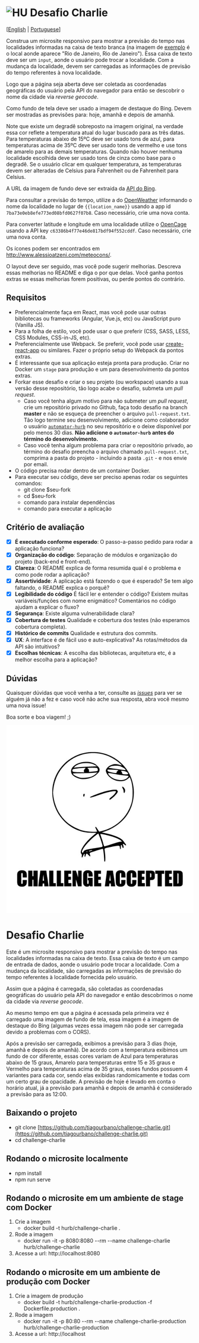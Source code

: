 # <img src="https://avatars1.githubusercontent.com/u/7063040?v=4&s=200.jpg" alt="HU" width="24" /> Desafio Charlie

[[English](README.md) | [Portuguese](README.pt.md)]

Construa um microsite responsivo para mostrar a previsão do tempo nas localidades informadas na caixa de texto branca (na imagem de [exemplo](./exemplo.jpg) é o local aonde aparece "Rio de Janeiro, Rio de Janeiro"). Essa caixa de texto deve ser um `input`, aonde o usuário pode trocar a localidade. Com a mudança da localidade, devem ser carregadas as informações de previsão do tempo referentes à nova localidade.

Logo que a página seja aberta deve ser coletada as coordenadas geográficas do usuário pela API do navegador para então se descobrir o nome da cidade via _reverse geocode_.

Como fundo de tela deve ser usado a imagem de destaque do Bing. Devem ser mostradas as previsões para: hoje, amanhã e depois de amanhã.

Note que existe um degradê sobreposto na imagem original, na verdade essa cor reflete a temperatura atual do lugar buscado para as três datas. Para temperaturas abaixo de 15ºC deve ser usado tons de azul, para temperaturas acima de 35ºC deve ser usado tons de vermelho e use tons de amarelo para as demais temperaturas. Quando não houver nenhuma localidade escolhida deve ser usado tons de cinza como base para o degradê. Se o usuário clicar em qualquer temperatura, as temperaturas devem ser alteradas de Celsius para Fahrenheit ou de Fahrenheit para Celsius.

A URL da imagem de fundo deve ser extraida da [API do Bing](https://www.bing.com/HPImageArchive.aspx?format=js&idx=0&n=1&mkt=pt-BR).

Para consultar a previsão do tempo, utilize a do [OpenWeather](http://api.openweathermap.org/data/2.5/weather?q={{location_name}}&APPID=7ba73e0eb8efe773ed08bfd0627f07b8) informando o nome da localidade no lugar de `{{location_name}}` usando a app id `7ba73e0eb8efe773ed08bfd0627f07b8`. Caso necessário, crie uma nova conta.

Para converter latitude e longitude em uma localidade utilize o [OpenCage](https://api.opencagedata.com/geocode/v1/json?q={{latitude}},{{longitude}}&key=c63386b4f77e46de817bdf94f552cddf&language=en) usando a API key `c63386b4f77e46de817bdf94f552cddf`. Caso necessário, crie uma nova conta.

Os ícones podem ser encontrados em http://www.alessioatzeni.com/meteocons/.

O layout deve ser seguido, mas você pode sugerir melhorias. Descreva essas melhorias no README e diga o por que delas. Você ganha pontos extras se essas melhorias forem positivas, ou perde pontos do contrário.

## Requisitos

-   Preferencialmente faça em React, mas você pode usar outras bibliotecas ou frameworks (Angular, Vue.js, etc) ou JavaScript puro (Vanilla JS).
-   Para a folha de estilo, você pode usar o que preferir (CSS, SASS, LESS, CSS Modules, CSS-in-JS, etc).
-   Preferencialmente use Webpack. Se preferir, você pode usar [create-react-app](https://github.com/facebook/create-react-app) ou similares. Fazer o próprio setup do Webpack da pontos extras.
-   É interessante que sua aplicação esteja pronta para produção. Criar no Docker um `stage` para produção e um para desenvolvimento da pontos extras.
-   Forkar esse desafio e criar o seu projeto (ou workspace) usando a sua versão desse repositório, tão logo acabe o desafio, submeta um _pull request_.
    -   Caso você tenha algum motivo para não submeter um _pull request_, crie um repositório privado no Github, faça todo desafio na branch **master** e não se esqueça de preencher o arquivo `pull-request.txt`. Tão logo termine seu desenvolvimento, adicione como colaborador o usuário [`automator-hurb`](https://github.com/automator-hurb) no seu repositório e o deixe disponível por pelo menos 30 dias. **Não adicione o `automator-hurb` antes do término do desenvolvimento.**
    -   Caso você tenha algum problema para criar o repositório privado, ao término do desafio preencha o arquivo chamado `pull-request.txt`, comprima a pasta do projeto - incluindo a pasta `.git` - e nos envie por email.
-   O código precisa rodar dentro de um container Docker.
-   Para executar seu código, deve ser preciso apenas rodar os seguintes comandos:
    -   git clone \$seu-fork
    -   cd \$seu-fork
    -   comando para instalar dependências
    -   comando para executar a aplicação

## Critério de avaliação

-   [x] **É executado conforme esperado**: O passo-a-passo pedido para rodar a aplicação funciona?
-   [x] **Organização do código**: Separação de módulos e organização do projeto (back-end e front-end).
-   [x] **Clareza**: O README explica de forma resumida qual é o problema e como pode rodar a aplicação?
-   [x] **Assertividade**: A aplicação está fazendo o que é esperado? Se tem algo faltando, o README explica o porquê?
-   [x] **Legibilidade do código** É fácil ler e entender o código? Existem muitas variáveis/funções com nome enigmático? Comentários no código ajudam a explicar o fluxo?
-   [x] **Segurança**: Existe alguma vulnerabilidade clara?
-   [x] **Cobertura de testes** Qualidade e cobertura dos testes (não esperamos cobertura completa).
-   [x] **Histórico de commits** Qualidade e estrutura dos commits.
-   [x] **UX**: A interface é de fácil uso e auto-explicativa? As rotas/métodos da API são intuitivos?
-   [x] **Escolhas técnicas**: A escolha das bibliotecas, arquitetura etc, é a melhor escolha para a aplicação?

## Dúvidas

Quaisquer dúvidas que você venha a ter, consulte as [_issues_](https://github.com/HurbCom/challenge-charlie/issues) para ver se alguém já não a fez e caso você não ache sua resposta, abra você mesmo uma nova issue!

Boa sorte e boa viagem! ;)

<p align="center">
  <img src="ca.jpg" alt="Challange accepted" />
</p>


# Desafio Charlie
Este é um microsite responsivo para mostrar a previsão do tempo nas localidades informadas na caixa de texto. Essa caixa de texto é um campo de entrada de dados, aonde o usuário pode trocar a localidade. Com a mudança da localidade, são carregadas as informações de previsão do tempo referentes à localidade fornecida pelo usuário.

Assim que a página é carregada, são coletadas as coordenadas geográficas do usuário pela API do navegador e então descobrimos o nome da cidade via _reverse geocode_.

Ao mesmo tempo em que a página é acessada pela primeira vez é carregado uma imagem de fundo de tela, essa imagem é a imagem de destaque do Bing (algumas vezes essa imagem não pode ser carregada devido a problemas com o CORS).

Após a previsão ser carregada, exibimos a previsão para 3 dias (hoje, amanhã e depois de amanhã).
De acordo com a temperatura exibimos um fundo de cor diferente, essas cores variam de Azul para temperaturas abaixo de 15 graus, Amarelo para temperaturas entre 15 e 35 graus e Vermelho para temperaturas acima de 35 graus, esses fundos possuem 4 variantes para cada cor, sendo elas exibidas randomicamente e todas com um certo grau de opacidade.
A previsão de hoje é levado em conta o horário atual, já a previsão para amanhã e depois de amanhã é considerado a previsão para as 12:00.


## Baixando o projeto
- git clone [https://github.com/tiagourbano/challenge-charlie.git](https://github.com/tiagourbano/challenge-charlie.git)
- cd challenge-charlie

## Rodando o microsite localmente
- npm install
- npm run serve

## Rodando o microsite em um ambiente de stage com Docker
1. Crie a imagem
    - docker build -t hurb/challenge-charlie .
2. Rode a imagem
    - docker run -it -p 8080:8080 --rm --name challenge-charlie hurb/challenge-charlie
3. Acesse a url: http://localhost:8080

## Rodando o microsite em um ambiente de produção com Docker
1. Crie a imagem de produção
    - docker build -t hurb/challenge-charlie-production -f Dockerfile.production .
2. Rode a imagem
    - docker run -it -p 80:80 --rm --name challenge-charlie-production hurb/challenge-charlie-production
3. Acesse a url: http://localhost
